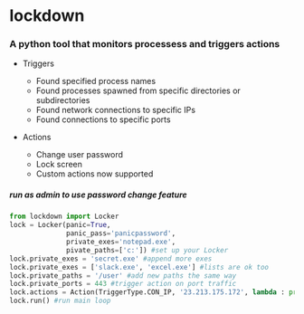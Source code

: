 # lockdown
### A python tool that monitors processess and triggers actions
- Triggers
  * Found specified process names
  * Found processes spawned from specific directories or subdirectories
  * Found network connections to specific IPs
  * Found connections to specific ports
  
- Actions
  * Change user password
  * Lock screen
  * Custom actions now supported

##### run as admin to use password change feature
```python
from lockdown import Locker
lock = Locker(panic=True,
              panic_pass='panicpassword',
              private_exes='notepad.exe',
              pivate_paths=['c:']) #set up your Locker
lock.private_exes = 'secret.exe' #append more exes
lock.private_exes = ['slack.exe', 'excel.exe'] #lists are ok too
lock.private_paths = '/user' #add new paths the same way
lock.private_ports = 443 #trigger action on port traffic
lock.actions = Action(TriggerType.CON_IP, '23.213.175.172', lambda : print('connected to 23.213.175.172'))
lock.run() #run main loop
```

